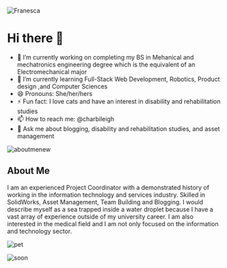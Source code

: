 ![Franesca](https://user-images.githubusercontent.com/44195461/126047903-9a520d1a-aa8e-4ad3-b1f9-acaa2c117a5a.png)


# Hi there 👋

- 🔭 I’m currently working on completing my BS in Mehanical and mechatronics engineering degree which is the equivalent of an Electromechanical major
- 🌱 I’m currently learning Full-Stack Web Development, Robotics, Product design ,and Computer Sciences
- 😄 Pronouns: She/her/hers
- ⚡ Fun fact: I love cats and have an interest in disability and rehabilitation studies
- 📫 How to reach me: @charbileigh
- 💬 Ask me about blogging, disability and rehabilitation studies, and asset management

![aboutmenew](https://user-images.githubusercontent.com/44195461/126047965-2a82f53e-3b48-4649-ba4d-52e5ac0edb79.gif)


## About Me

I am an experienced Project Coordinator with a demonstrated history of working in the information technology and services industry. Skilled in SolidWorks, Asset Management, Team Building and Blogging. I would describe myself as a sea trapped inside a water droplet because I have a vast array of experience outside of my university career. I am also interested in the medical field and I am not only focused on the information and technology sector.

![pet](https://user-images.githubusercontent.com/44195461/126048034-763a7037-cdef-41b3-ba74-e6fa675f3112.jpg)

![soon](https://user-images.githubusercontent.com/44195461/126048043-513800a1-eb77-466c-85ac-9bd72bf848c1.jpg)



<!--
**charbileigh/charbileigh** is a ✨ _special_ ✨ repository because its `README.md` (this file) appears on your GitHub profile.
-->
